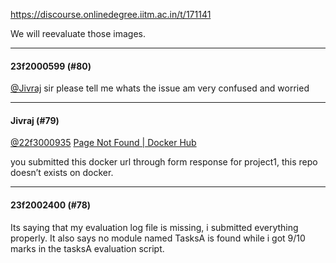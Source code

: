 https://discourse.onlinedegree.iitm.ac.in/t/171141

We will reevaluate those images.</p><hr>

<h4>23f2000599 (#80)</h4>
<p><a class="mention" href="/u/jivraj">@Jivraj</a> sir please tell me whats the issue am very confused and worried</p><hr>

<h4>Jivraj (#79)</h4>
<p><a class="mention" href="/u/22f3000935">@22f3000935</a> <a href="https://hub.docker.com/r/pscoeds24/dataworks-agent" rel="noopener nofollow ugc">Page Not Found | Docker Hub</a></p>
<p>you submitted this docker url through form response for project1, this repo doesn’t exists on docker.</p><hr>

<h4>23f2002400 (#78)</h4>
<p>Its saying that my evaluation log file is missing, i submitted everything properly. It also says no module named TasksA is found while i got 9/10 marks in the tasksA evaluation script.